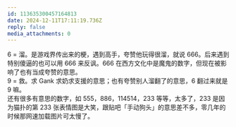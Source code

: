 ```yaml
---
id: 113635300457164813
date: 2024-12-11T17:11:19.736Z
reply: false
media_attachments: 0
---
```


6 = 溜。是游戏界传出来的梗，遇到高手，夸赞他玩得很溜，就说 666。后来遇到特别傻逼的也可以用 666 来反讽。666 在西方文化中是魔鬼的数字，但现在被影响了也有当成夸赞的意思。  
9 = 救。求 Gank 求奶求支援的意思；也有夸赞别人溜翻了的意思，6 翻过来就是 9 嘛。  
还有很多有意思的数字，如 555，886，114514，233 等等，太多了，233 是因为猫扑的第 233 张表情图是大笑，跟贴吧「手动狗头」的意思差不多，零几年的时候那网速加载图片可太慢了。

